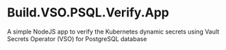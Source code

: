 # Build.VSO.PSQL.Verify.App
A simple NodeJS app to verify the Kubernetes dynamic secrets using Vault Secrets Operator (VSO) for PostgreSQL database
